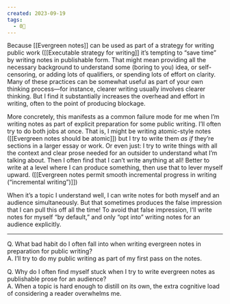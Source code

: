 ```yaml
---
created: 2023-09-19
tags:
  - 0🌲
---
```

Because [[Evergreen notes]] can be used as part of a strategy for writing public work ([[Executable strategy for writing]] it’s tempting to “save time” by writing notes in publishable form. That might mean providing all the necessary background to understand some (boring to you) idea, or self-censoring, or adding lots of qualifiers, or spending lots of effort on clarity. Many of these practices can be somewhat useful as part of your own thinking process—for instance, clearer writing usually involves clearer thinking. But I find it substantially increases the overhead and effort in writing, often to the point of producing blockage.


More concretely, this manifests as a common failure mode for me when I’m writing notes as part of explicit preparation for some public writing. I’ll often try to do both jobs at once. That is, I might be writing atomic-style notes ([[Evergreen notes should be atomic]]) but I try to write them _as if_ they’re sections in a larger essay or work. Or even just: I try to write things with all the context and clear prose needed for an outsider to understand what I’m talking about. Then I often find that I can’t write anything at all! Better to write at a level where I can produce something, then use that to lever myself upward. ([[Evergreen notes permit smooth incremental progress in writing (“incremental writing”)]])

When it’s a topic I understand well, I can write notes for both myself and an audience simultaneously. But that sometimes produces the false impression that I can pull this off all the time! To avoid that false impression, I’ll write notes for myself “by default,” and only “opt into” writing notes for an audience explicitly.

---

Q. What bad habit do I often fall into when writing evergreen notes in preparation for public writing?  
A. I’ll try to do my public writing as part of my first pass on the notes.

Q. Why do I often find myself stuck when I try to write evergreen notes as publishable prose for an audience?  
A. When a topic is hard enough to distill on its own, the extra cognitive load of considering a reader overwhelms me.